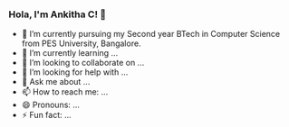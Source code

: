 ### Hola, I'm Ankitha C! 👋

- 🔭 I’m currently pursuing my Second year BTech in Computer Science from PES University, Bangalore.
- 🌱 I’m currently learning ...
- 👯 I’m looking to collaborate on ...
- 🤔 I’m looking for help with ...
- 💬 Ask me about ...
- 📫 How to reach me: ...
- 😄 Pronouns: ...
- ⚡ Fun fact: ...

